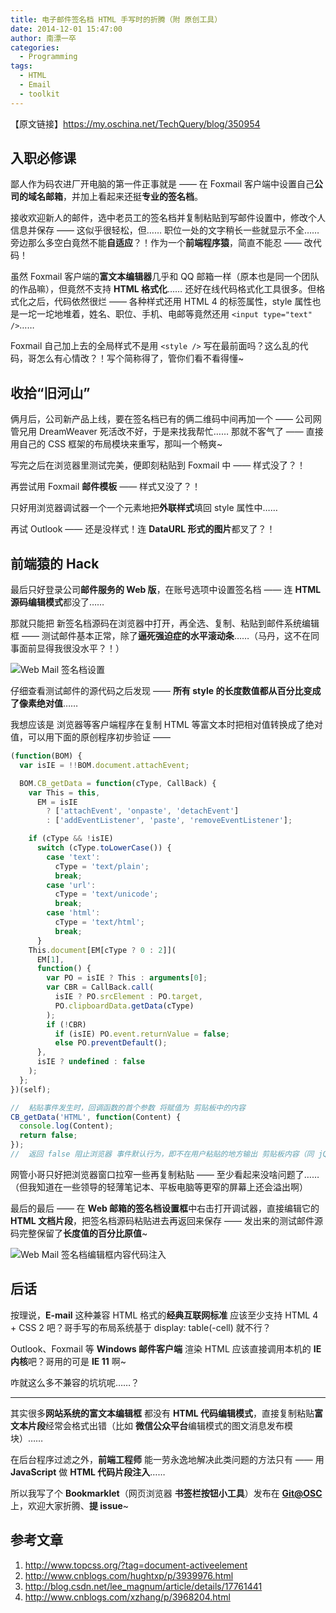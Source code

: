 ```yaml
---
title: 电子邮件签名档 HTML 手写时的折腾（附 原创工具）
date: 2014-12-01 15:47:00
author: 南漂一卒
categories:
  - Programming
tags:
  - HTML
  - Email
  - toolkit
---
```


【原文链接】https://my.oschina.net/TechQuery/blog/350954

## 入职必修课

鄙人作为码农进厂开电脑的第一件正事就是 —— 在 Foxmail 客户端中设置自己**公司的域名邮箱**，并加上看起来还挺**专业的签名档**。

接收欢迎新人的邮件，选中老员工的签名档并复制粘贴到写邮件设置中，修改个人信息并保存 —— 这似乎很轻松，但…… 职位一处的文字稍长一些就显示不全…… 旁边那么多空白竟然不能**自适应**？！作为一个**前端程序猿**，简直不能忍 —— 改代码！

虽然 Foxmail 客户端的**富文本编辑器**几乎和 QQ 邮箱一样（原本也是同一个团队的作品嘛），但竟然不支持 **HTML 格式化**…… 还好在线代码格式化工具很多。但格式化之后，代码依然很烂 —— 各种样式还用 HTML 4 的标签属性，style 属性也是一坨一坨地堆着，姓名、职位、手机、电邮等竟然还用 `<input type="text" />`……

Foxmail 自己加上去的全局样式不是用 `<style />` 写在最前面吗？这么乱的代码，哥怎么有心情改？！写个简称得了，管你们看不看得懂~

## 收拾“旧河山”

俩月后，公司新产品上线，要在签名档已有的俩二维码中间再加一个 —— 公司网管兄用 DreamWeaver 死活改不好，于是来找我帮忙…… 那就不客气了 —— 直接用自己的 CSS 框架的布局模块来重写，那叫一个畅爽~

写完之后在浏览器里测试完美，便即刻粘贴到 Foxmail 中 —— 样式没了？！

再尝试用 Foxmail **邮件模板** —— 样式又没了？！

只好用浏览器调试器一个一个元素地把**外联样式**填回 style 属性中……

再试 Outlook —— 还是没样式！连 **DataURL 形式的图片**都叉了？！

## 前端猿的 Hack

最后只好登录公司**邮件服务的 Web 版**，在账号选项中设置签名档 —— 连 **HTML 源码编辑模式**都没了……

那就只能把 新签名档源码在浏览器中打开，再全选、复制、粘贴到邮件系统编辑框 —— 测试邮件基本正常，除了**逼死强迫症的水平滚动条**……（马丹，这不在同事面前显得我很没水平？！）

![Web Mail 签名档设置][1]

仔细查看测试邮件的源代码之后发现 —— **所有 style 的长度数值都从百分比变成了像素绝对值**……

我想应该是 浏览器等客户端程序在复制 HTML 等富文本时把相对值转换成了绝对值，可以用下面的原创程序初步验证 ——

```javascript
(function(BOM) {
  var isIE = !!BOM.document.attachEvent;

  BOM.CB_getData = function(cType, CallBack) {
    var This = this,
      EM = isIE
        ? ['attachEvent', 'onpaste', 'detachEvent']
        : ['addEventListener', 'paste', 'removeEventListener'];

    if (cType && !isIE)
      switch (cType.toLowerCase()) {
        case 'text':
          cType = 'text/plain';
          break;
        case 'url':
          cType = 'text/unicode';
          break;
        case 'html':
          cType = 'text/html';
          break;
      }
    This.document[EM[cType ? 0 : 2]](
      EM[1],
      function() {
        var PO = isIE ? This : arguments[0];
        var CBR = CallBack.call(
          isIE ? PO.srcElement : PO.target,
          PO.clipboardData.getData(cType)
        );
        if (!CBR)
          if (isIE) PO.event.returnValue = false;
          else PO.preventDefault();
      },
      isIE ? undefined : false
    );
  };
})(self);

//  粘贴事件发生时，回调函数的首个参数 将赋值为 剪贴板中的内容
CB_getData('HTML', function(Content) {
  console.log(Content);
  return false;
});
//  返回 false 阻止浏览器 事件默认行为，即不在用户粘贴的地方输出 剪贴板内容（同 jQuery）
```

网管小哥只好把浏览器窗口拉窄一些再复制粘贴 —— 至少看起来没啥问题了……（但我知道在一些领导的轻薄笔记本、平板电脑等更窄的屏幕上还会溢出啊）

最后的最后 —— 在 **Web 邮箱的签名档设置框**中右击打开调试器，直接编辑它的 **HTML 文档片段**，把签名档源码粘贴进去再返回来保存 —— 发出来的测试邮件源码完整保留了**长度值的百分比原值**~

![Web Mail 签名档编辑框内容代码注入][2]

## 后话

按理说，**E-mail** 这种兼容 HTML 格式的**经典互联网标准** 应该至少支持 HTML 4 + CSS 2 吧？哥手写的布局系统基于 display: table(-cell) 就不行？

Outlook、Foxmail 等 **Windows 邮件客户端** 渲染 HTML 应该直接调用本机的 **IE 内核**吧？哥用的可是 **IE 11** 啊~

咋就这么多不兼容的坑坑呢……？

---

其实很多**网站系统的富文本编辑框** 都没有 **HTML 代码编辑模式**，直接复制粘贴**富文本片段**经常会格式出错（比如 **微信公众平台**编辑模式的图文消息发布模块）……

在后台程序过滤之外，**前端工程师** 能一劳永逸地解决此类问题的方法只有 —— 用 **JavaScript** 做 **HTML 代码片段注入**……

所以我写了个 **Bookmarklet**（网页浏览器 **书签栏按钮小工具**）发布在 [**Git@OSC**][3] 上，欢迎大家折腾、**提 issue**~

## 参考文章

1.  http://www.topcss.org/?tag=document-activeelement
2.  http://www.cnblogs.com/hughtxp/p/3939976.html
3.  http://blog.csdn.net/lee_magnum/article/details/17761441
4.  http://www.cnblogs.com/xzhang/p/3968204.html

[1]: http://static.oschina.net/uploads/space/2014/1201/154333_73Tz_1171658.png
[2]: http://static.oschina.net/uploads/space/2014/1201/154419_B5gz_1171658.png
[3]: http://gitee.com/Tech_Query/iBookmarkLet
